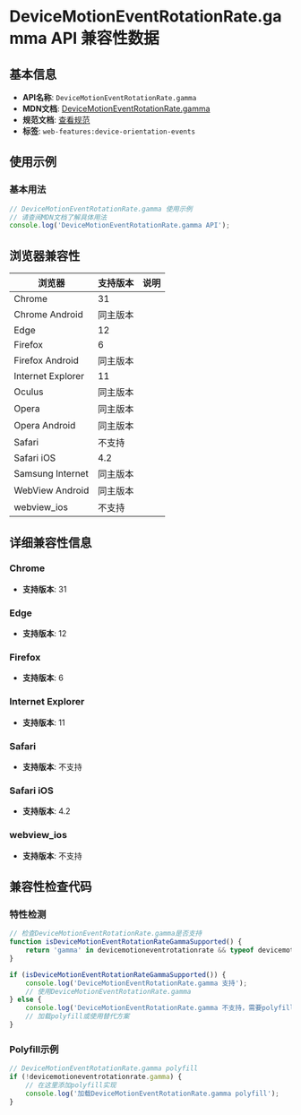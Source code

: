 # DeviceMotionEventRotationRate.gamma API 兼容性数据

## 基本信息

- **API名称**: `DeviceMotionEventRotationRate.gamma`
- **MDN文档**: [DeviceMotionEventRotationRate.gamma](https://developer.mozilla.org/docs/Web/API/DeviceMotionEventRotationRate/gamma)
- **规范文档**: [查看规范](https://w3c.github.io/deviceorientation/#dom-devicemotioneventrotationrate-gamma)
- **标签**: `web-features:device-orientation-events`

## 使用示例

### 基本用法

```javascript
// DeviceMotionEventRotationRate.gamma 使用示例
// 请查阅MDN文档了解具体用法
console.log('DeviceMotionEventRotationRate.gamma API');
```

## 浏览器兼容性

| 浏览器 | 支持版本 | 说明 |
|--------|----------|------|
| Chrome | 31 |  |
| Chrome Android | 同主版本 |  |
| Edge | 12 |  |
| Firefox | 6 |  |
| Firefox Android | 同主版本 |  |
| Internet Explorer | 11 |  |
| Oculus | 同主版本 |  |
| Opera | 同主版本 |  |
| Opera Android | 同主版本 |  |
| Safari | 不支持 |  |
| Safari iOS | 4.2 |  |
| Samsung Internet | 同主版本 |  |
| WebView Android | 同主版本 |  |
| webview_ios | 不支持 |  |

## 详细兼容性信息

### Chrome

- **支持版本**: 31

### Edge

- **支持版本**: 12

### Firefox

- **支持版本**: 6

### Internet Explorer

- **支持版本**: 11

### Safari

- **支持版本**: 不支持

### Safari iOS

- **支持版本**: 4.2

### webview_ios

- **支持版本**: 不支持

## 兼容性检查代码

### 特性检测

```javascript
// 检查DeviceMotionEventRotationRate.gamma是否支持
function isDeviceMotionEventRotationRateGammaSupported() {
    return 'gamma' in devicemotioneventrotationrate && typeof devicemotioneventrotationrate.gamma === 'function';
}

if (isDeviceMotionEventRotationRateGammaSupported()) {
    console.log('DeviceMotionEventRotationRate.gamma 支持');
    // 使用DeviceMotionEventRotationRate.gamma
} else {
    console.log('DeviceMotionEventRotationRate.gamma 不支持，需要polyfill');
    // 加载polyfill或使用替代方案
}
```

### Polyfill示例

```javascript
// DeviceMotionEventRotationRate.gamma polyfill
if (!devicemotioneventrotationrate.gamma) {
    // 在这里添加polyfill实现
    console.log('加载DeviceMotionEventRotationRate.gamma polyfill');
}
```

